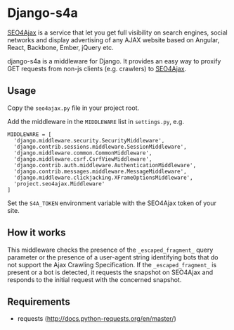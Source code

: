 Django-s4a
=============

[SEO4Ajax](https://www.seo4ajax.com) is a service that let you get full visibility on search engines, social networks and display advertising of any AJAX website based on Angular, React, Backbone, Ember, jQuery etc.

django-s4a is a middleware for Django. It provides an easy way to
proxify GET requests from non-js clients (e.g. crawlers) to [SEO4Ajax](https://www.seo4ajax.com).

Usage
-----

Copy the `seo4ajax.py` file in your project root.

Add the middleware in the `MIDDLEWARE` list in `settings.py`, e.g. 

    MIDDLEWARE = [
      'django.middleware.security.SecurityMiddleware',
      'django.contrib.sessions.middleware.SessionMiddleware',
      'django.middleware.common.CommonMiddleware',
      'django.middleware.csrf.CsrfViewMiddleware',
      'django.contrib.auth.middleware.AuthenticationMiddleware',
      'django.contrib.messages.middleware.MessageMiddleware',
      'django.middleware.clickjacking.XFrameOptionsMiddleware',
      'project.seo4ajax.Middleware'
    ]
    
Set the `S4A_TOKEN` environment variable with the SEO4Ajax token of your site.

How it works
------------

This middleware checks the presence of the `_escaped_fragment_` query parameter or the presence of a user-agent string identifying bots that do not support the Ajax Crawling Specification.
If the `_escaped_fragment_` is present or a bot is detected, it requests the snapshot on SEO4Ajax and responds to the initial request with the concerned snapshot.


Requirements
------------

- requests (http://docs.python-requests.org/en/master/)


